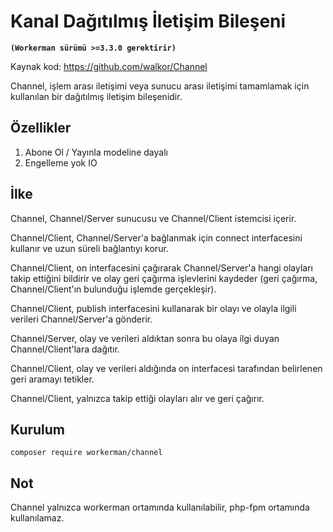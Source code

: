 # Kanal Dağıtılmış İletişim Bileşeni
**``` (Workerman sürümü >=3.3.0 gerektirir) ```**

Kaynak kod: https://github.com/walkor/Channel

Channel, işlem arası iletişimi veya sunucu arası iletişimi tamamlamak için kullanılan bir dağıtılmış iletişim bileşenidir.

## Özellikler
1. Abone Ol / Yayınla modeline dayalı
2. Engelleme yok IO

## İlke
Channel, Channel/Server sunucusu ve Channel/Client istemcisi içerir.

Channel/Client, Channel/Server'a bağlanmak için connect interfacesini kullanır ve uzun süreli bağlantıyı korur.

Channel/Client, on interfacesini çağırarak Channel/Server'a hangi olayları takip ettiğini bildirir ve olay geri çağırma işlevlerini kaydeder (geri çağırma, Channel/Client'ın bulunduğu işlemde gerçekleşir).

Channel/Client, publish interfacesini kullanarak bir olayı ve olayla ilgili verileri Channel/Server'a gönderir.

Channel/Server, olay ve verileri aldıktan sonra bu olaya ilgi duyan Channel/Client'lara dağıtır.

Channel/Client, olay ve verileri aldığında on interfacesi tarafından belirlenen geri aramayı tetikler.

Channel/Client, yalnızca takip ettiği olayları alır ve geri çağırır.

## Kurulum
`composer require workerman/channel`

## Not
Channel yalnızca workerman ortamında kullanılabilir, php-fpm ortamında kullanılamaz.
